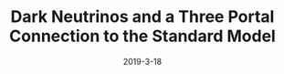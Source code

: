---
title: 'Dark Neutrinos and a Three Portal Connection to the Standard Model'
pub_number: 20
authors:  Peter Ballett,  Matheus Hostert,  Silvia Pascoli
collection: publication
permalink: /publication/2019-3-18-DarkNeutrinosandaThreePortalConnectiontotheStandardModel
date: 2019-3-18
venue: Phys.Rev.D 
paperurl: 'https://arxiv.org/abs/1903.07589'
citation_notitle: 'Peter Ballett, Matheus Hostert, Silvia Pascoli, Phys.Rev.D 101 (2020) 11 115025'
citation: 'Dark Neutrinos and a Three Portal Connection to the Standard Model, Peter Ballett, Matheus Hostert, Silvia Pascoli, Phys.Rev.D 101 (2020) 11 115025'
eprint: '1903.07589'

---